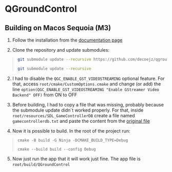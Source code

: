# QGroundControl

## Building on Macos Sequoia (M3)

1. Follow the installation from the [documentation page](https://docs.qgroundcontrol.com/master/en/qgc-dev-guide/getting_started/)

2. Clone the repository and update submodules:

> ```bash
> git submodule update --recursive https://github.com/decoejz/qgroundcontrol.git
>
> git submodule update --recursive
> ```

2. I had to disable the `QGC_ENABLE_GST_VIDEOSTREAMING` optional feature. For that, access `root/cmake/CustomOptions.cmake` and change (or add) the line `option(QGC_ENABLE_GST_VIDEOSTREAMING "Enable GStreamer Video Backend" OFF)` from ON to OFF

3. Before building, I had to copy a file that was missing, probably because the submodule update didn\`t worked properly. For that, inside `root/resources/SDL_GameControllerDB` create a file named `gamecontrollerdb.txt` and paste the content from the [original file](https://github.com/mdqinc/SDL_GameControllerDB/blob/e15eac7b43d0527b475409b2a488681c5bbea1ea/gamecontrollerdb.txt)

4. Now it is possible to build. In the root of the project run:

> ```
> cmake -B build -G Ninja -DCMAKE_BUILD_TYPE=Debug
> 
> cmake --build build --config Debug
> ```

5. Now just run the app that it will work just fine. The app file is `root/build/QGroundControl`